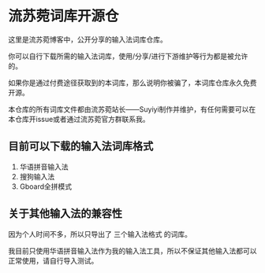 # 流苏菀词库开源仓
这里是流苏菀博客中，公开分享的输入法词库仓库。

你可以自行下载所需的输入法词库，使用/分享/进行下游维护等行为都是被允许的。

如果你是通过付费途径获取到的本词库，那么说明你被骗了，本词库仓库永久免费开源。

本仓库的所有词库文件都由流苏菀站长——Suyiyi制作并维护，有任何需要可以在本仓库开issue或者通过流苏菀官方群联系我。


## 目前可以下载的输入法词库格式

1. 华语拼音输入法
2. 搜狗输入法
3. Gboard全拼模式

## 关于其他输入法的兼容性

因为个人时间不多，所以只导出了 三个输入法格式 的词库。

我目前只使用华语拼音输入法作为我的输入法工具，所以不保证其他输入法都可以正常使用，请自行导入测试。
